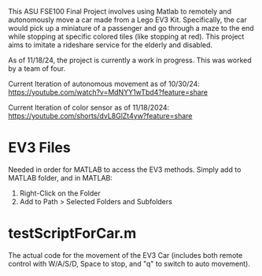 This ASU FSE100 Final Project involves using Matlab to remotely and autonomously move a car made from a Lego EV3 Kit. Specifically, the car would pick up a miniature of a passenger and go through a maze to the end while stopping at specific colored tiles (like stopping at red). This project aims to imitate a rideshare service for the elderly and disabled.

As of 11/18/24, the project is currently a work in progress. This was worked by a team of four.



Current Iteration of autonomous movement as of 10/30/24: https://youtube.com/watch?v=MdNYY1wTbd4?feature=share

Current Iteration of color sensor as of 11/18/2024: https://youtube.com/shorts/dvL8GlZt4yw?feature=share

# EV3 Files
Needed in order for MATLAB to access the EV3 methods. Simply add to MATLAB folder, and in MATLAB:
  1) Right-Click on the Folder
  2) Add to Path > Selected Folders and Subfolders

# testScriptForCar.m
The actual code for the movement of the EV3 Car (includes both remote control with W/A/S/D, Space to stop, and "q" to switch to auto movement).
